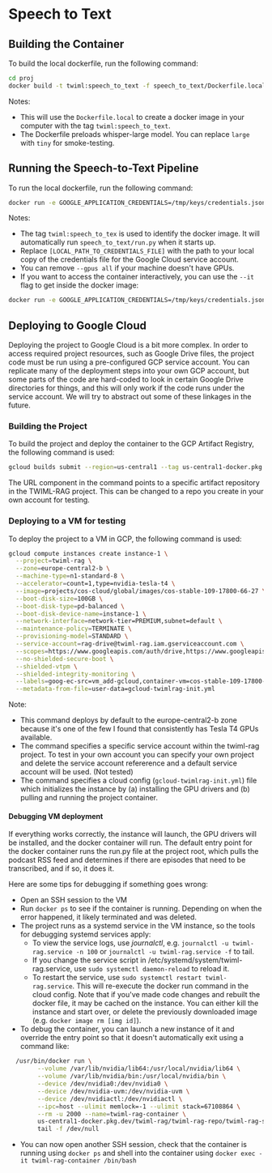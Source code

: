 # Speech to Text

## Building the Container

To build the local dockerfile, run the following command:

```bash
cd proj
docker build -t twiml:speech_to_text -f speech_to_text/Dockerfile.local .
```

Notes: 

- This will use the `Dockerfile.local` to create a docker image in your computer with the tag `twiml:speech_to_text`.
- The Dockerfile preloads whisper-large model. You can replace `large` with `tiny` for smoke-testing.

## Running the Speech-to-Text Pipeline

To run the local dockerfile, run the following command:

```bash
docker run -e GOOGLE_APPLICATION_CREDENTIALS=/tmp/keys/credentials.json -v [LOCAL_PATH_TO_CREDENTIALS_FILE]:/tmp/keys/credentials.json:ro --gpus all --ipc=host --ulimit memlock=-1 --ulimit stack=67108864 -it twiml:speech_to_text
```

Notes:

- The tag `twiml:speech_to_tex` is used to identify the docker image. It will automatically run `speech_to_text/run.py` when it starts up. 
- Replace `[LOCAL_PATH_TO_CREDENTIALS_FILE]` with the path to your local copy of the credentials file for the Google Cloud service account. 
- You can remove `--gpus all` if your machine doesn't have GPUs. 
- If you want to access the container interactively, you can use the `--it` flag to get inside the docker image:

```bash
docker run -e GOOGLE_APPLICATION_CREDENTIALS=/tmp/keys/credentials.json -v /Users/sam/Downloads/twiml-rag-sa-credentials.json:/tmp/keys/credentials.json:ro --gpus all -it twiml:speech_to_text /bin/sh
```

## Deploying to Google Cloud

Deploying the project to Google Cloud is a bit more complex. In order to access required project resources, such as Google Drive files, the project code must be run using a pre-configured GCP service account. You can replicate many of the deployment steps into your own GCP account, but some parts of the code are hard-coded to look in certain Google Drive directories for things, and this will only work if the code runs under the service account. We will try to abstract out some of these linkages in the future.

### Building the Project

To build the project and deploy the container to the GCP Artifact Registry, the following command is used:

```bash
gcloud builds submit --region=us-central1 --tag us-central1-docker.pkg.dev/twiml-rag/twiml-rag-repo/twiml-rag-stt-image:nvcr-base-no-preload
```

The URL component in the command points to a specific artifact repository in the TWIML-RAG project. This can be changed to a repo you create in your own account for testing.

### Deploying to a VM for testing

To deploy the project to a VM in GCP, the following command is used:

```bash
gcloud compute instances create instance-1 \
  --project=twiml-rag \
  --zone=europe-central2-b \
  --machine-type=n1-standard-8 \
  --accelerator=count=1,type=nvidia-tesla-t4 \
  --image=projects/cos-cloud/global/images/cos-stable-109-17800-66-27 \
  --boot-disk-size=100GB \
  --boot-disk-type=pd-balanced \
  --boot-disk-device-name=instance-1 \
  --network-interface=network-tier=PREMIUM,subnet=default \
  --maintenance-policy=TERMINATE \
  --provisioning-model=STANDARD \
  --service-account=rag-drive@twiml-rag.iam.gserviceaccount.com \
  --scopes=https://www.googleapis.com/auth/drive,https://www.googleapis.com/auth/cloud-platform \
  --no-shielded-secure-boot \
  --shielded-vtpm \
  --shielded-integrity-monitoring \
  --labels=goog-ec-src=vm_add-gcloud,container-vm=cos-stable-109-17800-66-27 \
  --metadata-from-file=user-data=gcloud-twimlrag-init.yml
  ```

  Note:
  - This command deploys by default to the europe-central2-b zone because it's one of the few I found that consistently has Tesla T4 GPUs available.
  - The command specifies a specific service account within the twiml-rag project. To test in your own account you can specify your own project and delete the service account refererence and a default service account will be used. (Not tested)
  - The command specifies a cloud config (`gcloud-twimlrag-init.yml`) file which initializes the instance by (a) installing the GPU drivers and (b) pulling and running the project container. 

#### Debugging VM deployment

If everything works correctly, the instance will launch, the GPU drivers will be installed, and the docker container will run. The default entry point for the docker container runs the run.py file at the project root, which pulls the podcast RSS feed and determines if there are episodes that need to be transcribed, and if so, it does it.

Here are some tips for debugging if something goes wrong:

- Open an SSH session to the VM
- Run `docker ps` to see if the container is running. Depending on when the error happened, it likely terminated and was deleted.
- The project runs as a systemd service in the VM instance, so the tools for debugging systemd services apply:
  - To view the service logs, use *journalctl*, e.g. `journalctl -u twiml-rag.service -n 100` or `journalctl -u twiml-rag.service -f` to tail.
  - If you change the service script in /etc/systemd/system/twiml-rag.service, use `sudo systemctl daemon-reload` to reload it.
  - To restart the service, use `sudo systemctl restart twiml-rag.service`. This will re-execute the docker run command in the cloud config. Note that if you've made code changes and rebuilt the docker file, it may be cached on the instance. You can either kill the instance and start over, or delete the previously downloaded image (e.g. `docker image rm [img id]`).
- To debug the container, you can launch a new instance of it and override the entry point so that it doesn't automatically exit using a command like:
```bash
  /usr/bin/docker run \
        --volume /var/lib/nvidia/lib64:/usr/local/nvidia/lib64 \
        --volume /var/lib/nvidia/bin:/usr/local/nvidia/bin \
        --device /dev/nvidia0:/dev/nvidia0 \
        --device /dev/nvidia-uvm:/dev/nvidia-uvm \
        --device /dev/nvidiactl:/dev/nvidiactl \
        --ipc=host --ulimit memlock=-1 --ulimit stack=67108864 \
        --rm -u 2000 --name=twiml-rag-container \
        us-central1-docker.pkg.dev/twiml-rag/twiml-rag-repo/twiml-rag-stt-image:nvcr-base-no-preload \
        tail -f /dev/null
```
  - You can now open another SSH session, check that the container is running using `docker ps` and shell into the container using `docker exec -it twiml-rag-container /bin/bash`



